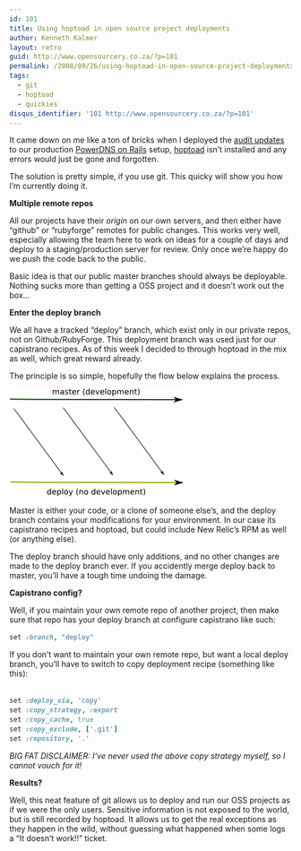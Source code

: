```yaml
---
id: 101
title: Using hoptoad in open source project deployments
author: Kenneth Kalmer
layout: retro
guid: http://www.opensourcery.co.za/?p=101
permalink: /2008/09/26/using-hoptoad-in-open-source-project-deployments/
tags:
  - git
  - hoptoad
  - quickies
disqus_identifier: '101 http://www.opensourcery.co.za/?p=101'
---
```


It came down on me like a ton of bricks when I deployed the [audit updates][1] to our production [PowerDNS on Rails][2] setup, [hoptoad][3] isn&#8217;t installed and any errors would just be gone and forgotten.

The solution is pretty simple, if you use git. This quicky will show you how I&#8217;m currently doing it.

**Multiple remote repos**

All our projects have their *origin* on our own servers, and then either have &#8220;github&#8221; or &#8220;rubyforge&#8221; remotes for public changes. This works very well, especially allowing the team here to work on ideas for a couple of days and deploy to a staging/production server for review. Only once we&#8217;re happy do we push the code back to the public.

Basic idea is that our public master branches should always be deployable. Nothing sucks more than getting a OSS project and it doesn&#8217;t work out the box&#8230;

**Enter the deploy branch**

We all have a tracked &#8220;deploy&#8221; branch, which exist only in our private repos, not on Github/RubyForge. This deployment branch was used just for our capistrano recipes. As of this week I decided to through hoptoad in the mix as well, which great reward already.

The principle is so simple, hopefully the flow below explains the process.

![Flow of merging master branch into deploy branch continually](2008-09-26-using-hoptoad-in-open-source-project-deployments/git-master-deploy.png)

Master is either your code, or a clone of someone else&#8217;s, and the deploy branch contains your modifications for your environment. In our case its capistrano recipes and hoptoad, but could include New Relic&#8217;s RPM as well (or anything else).

The deploy branch should have only additions, and no other changes are made to the deploy branch ever. If you accidently merge deploy back to master, you&#8217;ll have a tough time undoing the damage.

**Capistrano config?**

Well, if you maintain your own remote repo of another project, then make sure that repo has your deploy branch at configure capistrano like such:

~~~ruby
set :branch, "deploy"
~~~

If you don&#8217;t want to maintain your own remote repo, but want a local deploy branch, you&#8217;ll have to switch to copy deployment recipe (something like this):

~~~ruby

set :deploy_via, 'copy'
set :copy_strategy, :export
set :copy_cache, true
set :copy_exclude, ['.git']
set :repository, '.'
~~~

*BIG FAT DISCLAIMER: I&#8217;ve never used the above copy strategy myself, so I cannot vouch for it!*

**Results?**

Well, this neat feature of git allows us to deploy and run our OSS projects as if we were the only users. Sensitive information is not exposed to the world, but is still recorded by hoptoad. It allows us to get the real exceptions as they happen in the wild, without guessing what happened when some logs a &#8220;It doesn&#8217;t work!!&#8221; ticket.

 [1]: /2008/09/25/powerdns-on-rails-now-sports-basic-audits/
 [2]: https://github.com/kennethkalmer/powerdns-on-rails/
 [3]: http://www.hoptoadapp.com
